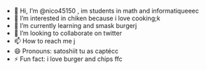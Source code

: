 - 👋 Hi, I’m @nico45150 , im students in math and informatiqueeec
- 👀 I’m interested in chiken because i love cooking;k
- 🌱 I’m currently learning and smask burgerj
- 💞️ I’m looking to collaborate on twitter 
- 📫 How to reach me j
- 😄 Pronouns: satoshiit tu as captécc
- ⚡ Fun fact: i love burger and chips
ffc
<!---
nico45150/nico45150 is a ✨ special ✨ repository because its `README.md` (this file) appears on your GitHub profile.
You can click the Preview link to take a look at your changes.
--->
